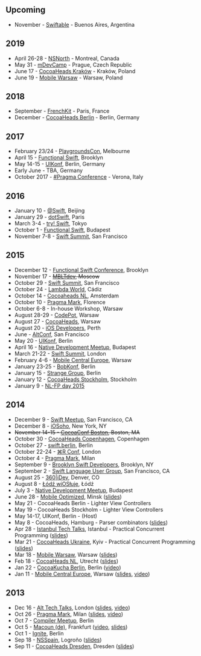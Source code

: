 ## Upcoming

* November - [Swiftable](https://swiftable.io/) - Buenos Aires, Argentina

## 2019

* April 26-28 - [NSNorth](https://nsnorth.ca/) - Montreal, Canada
* May 31 - [mDevCamp](https://mdevcamp.eu/) - Prague, Czech Republic
* June 17 - [CocoaHeads Kraków](https://www.meetup.com/CocoaHeads-Krakow/events/262043635/) - Kraków, Poland
* June 19 - [Mobile Warsaw](https://www.meetup.com/Mobile-Warsaw/events/262319797/) - Warsaw, Poland

## 2018

* September - [FrenchKit](https://2018.frenchkit.fr/) - Paris, France
* December - [CocoaHeads Berlin](https://www.meetup.com/Cocoaheads-Berlin/events/257082023/) - Berlin, Germany

## 2017

* February 23/24 - [PlaygroundsCon](http://www.playgroundscon.com/), Melbourne
* April 15 - [Functional Swift](http://www.funswiftconf.com), Brooklyn
* May 14-15 - [UIKonf](http://www.uikonf.com), Berlin, Germany
* Early June - TBA, Germany
* October 2017 - [#Pragma Conference](https://2017.pragmaconference.com/) - Verona, Italy

## 2016

* January 10 - [@Swift](http://www.atswift.io/), Beijing
* January 29 - [dotSwift](http://www.dotswift.io), Paris
* March 3-4 - [try! Swift](http://www.tryswiftconf.com), Tokyo
* October 1 - [Functional Swift](http://2016.funswiftconf.com), Budapest
* November 7-8 - [Swift Summit](https://www.swiftsummit.com), San Francisco

## 2015

* December 12 - [Functional Swift Conference](http://2015.funswiftconf.com), Brooklyn
* November 17 - ~~[MBLTdev](http://mbltdev.ru), Moscow~~
* October 29 - [Swift Summit](https://www.swiftsummit.com), San Francisco
* October 24 - [Lambda World](http://www.lambda.world/), Cádiz
* October 14 - [Cocoaheads NL](http://cocoaheads.nl), Amsterdam
* October 10 - [Pragma Mark](http://pragmamark.org), Florence
* October 6-8 - In-house Workshop, Warsaw
* August 28-29 - [CodePot](https://codepot.pl), Warsaw
* August 27 - [CocoaHeads](http://cocoaheads.org/pl/Warsaw/index.html), Warsaw
* August 20 - [iOS Developers](http://www.meetup.com/Perth-iOS/), Perth
* June - [AltConf](http://www.altconf.com), San Francisco
* May 20 - [UIKonf](http://www.uikonf.com), Berlin
* April 16 - [Native Development Meetup](http://www.meetup.com/Native-Development-Meetup/), Budapest
* March 21-22 - [Swift Summit](https://www.swiftsummit.com), London
* February 4-6 - [Mobile Central Europe](http://mceconf.com), Warsaw
* January 23-25 - [BobKonf](http://bobkonf.de), Berlin
* January 15 - [Strange Group](http://www.meetup.com/Strange-Group-Berlin/events/219492917/), Berlin
* January 12 - [CocoaHeads Stockholm](http://www.meetup.com/CocoaHeads-Stockholm/), Stockholm
* January 9 - [NL-FP day 2015](http://wwwhome.cs.utwente.nl/~jankuper/fp-dag/)


## 2014

* December 9 - [Swift Meetup](http://www.meetup.com/swift-language/), San Francisco, CA
* December 8 - [iOSoho](http://www.meetup.com/iOSoho/events/208761382/), New York, NY
* ~~November 14-15 - [CocoaConf Boston](http://cocoaconf.com/boston-2014/), Boston, MA~~
* October 30 - [CocoaHeads Copenhagen](http://www.meetup.com/CopenhagenCocoa/), Copenhagen
* October 27 - [swift.berlin](http://www.meetup.com/swift-berlin/), Berlin
* October 22-24 - [⌘R Conf](http://cmdrconf.com), London
* October 4 - [Pragma Mark](http://pragmamark.org), Milan
* September 9 - [Brooklyn Swift Developers](http://www.meetup.com/Brooklyn-Swift-Developers/), Brooklyn, NY
* September 2 - [Swift Language User Group](http://www.meetup.com/swift-language/), San Francisco, CA
* August 25 - [360|iDev](http://www.360idev.com), Denver, CO
* August 8 - [Łódź wiOSłuje](http://www.meetup.com/Lodz-w-iOS-luje/), Łódź
* July 3 - [Native Development Meetup](http://www.meetup.com/Native-Development-Meetup/), Budapest
* June 28 - [Mobile Optimized](http://mo.dev.by/en), Minsk ([slides](https://speakerdeck.com/chriseidhof/functional-programming-in-swift))
* May 21 - CocoaHeads Berlin - Lighter View Controllers
* May 19 - CocoaHeads Stockholm - Lighter View Controllers
* May 14-17, UIKonf, Berlin - (Host)
* May 8 - CocoaHeads, Hamburg - Parser combinators ([slides](https://speakerdeck.com/chriseidhof/parsing-with-blocks))
* Apr 28 - [Istanbul Tech Talks](http://www.istanbultechtalks.com), Istanbul - Practical Concurrent Programming ([slides](https://speakerdeck.com/chriseidhof/practical-concurrent-programming))
* Mar 21 - [CocoaHeads Ukraine](https://www.facebook.com/CocoaHeadsUkraine), Kyiv - Practical Concurrent Programming ([slides](https://speakerdeck.com/chriseidhof/practical-asynchronous-programming-kiev))
* Mar 18 - [Mobile Warsaw](http://www.meetup.com/Mobile-Warsaw/), Warsaw ([slides](https://speakerdeck.com/chriseidhof/lighter-view-controllers-2))
* Feb 18 - [CocoaHeads NL](http://cocoaheads.nl/upcoming), Utrecht ([slides](https://speakerdeck.com/chriseidhof/lighter-view-controllers-1))
* Jan 22 - [CocoaKucha Berlin](http://cocoaheads-berlin.github.io), Berlin ([video](http://vimeo.com/85028110))
* Jan 11 - [Mobile Central Europe](http://mobilecentraleurope.com), Warsaw ([slides](https://speakerdeck.com/chriseidhof/the-evolution-of-a-cocoa-programmer), [video](http://www.youtube.com/watch?v=yXFflqGTZ3Q))

## 2013

* Dec 16 - [Alt Tech Talks](http://london.alttechtalks.com), London ([slides](https://speakerdeck.com/chriseidhof/cocoa-touch-the-good-the-bad-and-the-ugly), [video](http://vimeo.com/85367013))
* Oct 26 - [Pragma Mark](http://pragmamark.org), Milan ([slides](https://speakerdeck.com/chriseidhof/pragma-mark-simple-concurrent-programming), [video](http://www.youtube.com/watch?v=maxcJkQZWRs))
* Oct 7 - [Compiler Meetup](http://berlin.compilermeet.org), Berlin 
* Oct 5 - [Macoun (de)](http://www.macoun.de), Frankfurt ([video](http://macoun.de/video2013kssa3.php), [slides](https://speakerdeck.com/chriseidhof/schlanke-view-controller))
* Oct 1 - [Ignite](http://igniteberlin.com), Berlin 
* Sep 18 - [NSSpain](http://www.nsspain.com), Logroño ([slides](https://speakerdeck.com/chriseidhof/lighter-view-controllers))
* Sep 11 - [CocoaHeads Dresden](http://cocoaheads.org/de/Dresden/index.html), Dresden ([slides](https://speakerdeck.com/chriseidhof/parallele-programmierung-de))
